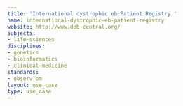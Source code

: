 ```yaml
---
title: 'International dystrophic eb Patient Registry '
name: international-dystrophic-eb-patient-registry
website: http://www.deb-central.org/
subjects:
- life-sciences
disciplines:
- genetics
- bioinformatics
- clinical-medicine
standards:
- observ-om
layout: use_case
type: use_case
---
```


